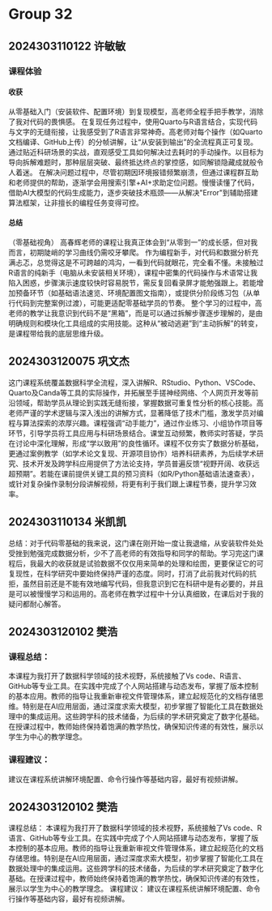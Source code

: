 # Group 32
## 2024303110122 许敏敏

### 课程体验

#### 收获

从零基础入门（安装软件、配置环境）到复现模型，高老师全程手把手教学，消除了我对代码的畏惧感。
在复现任务过程中，使用Quarto与R语言结合，实现代码与文字的无缝衔接，让我感受到了R语言非常神奇。高老师对每个操作（如Quarto文档编译、GitHub上传）的分帧讲解，让“从安装到输出”的全流程真正可复现。通过贴近科研场景的实战，直观感受工具如何解决过去耗时的手动操作。以目标为导向拆解难题时，那种层层突破、最终抵达终点的掌控感，如同解锁隐藏成就般令人着迷。
在解决问题过程中，尽管初期因环境报错频繁崩溃，但通过课程群互助和老师提供的帮助，逐渐学会用搜索引擎+AI+求助定位问题。慢慢读懂了代码，借助AI大模型的代码生成能力，逐步突破技术瓶颈——从解决"Error"到辅助搭建算法框架，让非擅长的编程任务变得可控。

#### 总结

（零基础视角）
高春辉老师的课程让我真正体会到“从零到一”的成长感，但对我而言，初期陡峭的学习曲线仍需咬牙攀爬。
作为编程新手，对代码和数据分析充满忐忑，总觉得这是不可跨越的鸿沟，一看到代码就眼花，完全看不懂。未接触过R语言的纯新手（电脑从未安装相关环境），课程中密集的代码操作与术语常让我陷入困惑，步骤演示速度较快时容易脱节，需反复回看录屏才能勉强跟上。若能增加预备环节（如基础语法速览、环境配置图文指南），或提供分阶段练习包（从单行代码到完整案例过渡），可能更适配零基础学员的节奏。
整个学习的过程中，高老师的教学让我意识到代码不是“黑箱”，而是可以通过拆解步骤逐步理解的，是由明确规则和模块化工具组成的实用技能。这种从“被动逃避”到“主动拆解”的转变，是课程带给我的底层思维升级。

## 2024303120075 巩文杰

这门课程系统覆盖数据科学全流程，深入讲解R、RStudio、Python、VSCode、Quarto及Canda等工具的实际操作，并拓展至手搓神经网络、个人网页开发等前沿领域，帮助学员从理论到实践无缝衔接，掌握数据可重复性分析的核心技能。高老师严谨的学术逻辑与深入浅出的讲解方式，显著降低了技术门槛，激发学员对编程与算法探索的浓厚兴趣。课程强调“动手能力”，通过作业练习、小组协作项目等环节，引导学员将工具应用与科研场景结合。课堂互动频繁，教师实时答疑，学员在讨论中深化理解，形成“学以致用”的良性循环。课程不仅夯实了数据分析基础，更通过案例教学（如学术论文复现、开源项目协作）培养科研素养，为后续学术研究、技术开发及跨学科应用提供了方法论支持，学员普遍反馈“视野开阔、收获远超预期”。若能在课前提供关键工具的预习资料（如R/Python基础语法速查表），或针对复杂操作录制分段讲解视频，将更有利于我们跟上课程节奏，提升学习效率。

## 2024303110134 米凯凯

总结：对于代码零基础的我来说，这门课在刚开始一度让我退缩，从安装软件处处受挫到勉强完成数据分析，少不了高老师的有效指导和同学的帮助。学习完这门课程后，我最大的收获就是试验数据不仅仅用来简单的处理和绘图，更要保证它的可复现性，在科学研究中要始终保持严谨的态度。同时，打消了此前我对代码的抗拒，虽然目前还是不能有效地编写代码，但我意识到它在科研中是有必要的，并且是可以被慢慢学习和运用的。高老师在教学过程中十分认真细致，在课后对于我的疑问都耐心解答。

## 2024303120102 樊浩

### 课程总结：

 本课程为我打开了数据科学领域的技术视野，系统接触了Vs code、R语言、GitHub等专业工具。在实践中完成了个人网站搭建与动态发布，掌握了版本控制的基本应用。教师的指导让我重新审视文件管理体系，建立起规范化的文档存储思维。特别是在AI应用层面，通过深度求索大模型，初步掌握了智能化工具在数据处理中的集成运用。这些跨学科的技术储备，为后续的学术研究奠定了数字化基础。在授课过程中，教师始终保持着饱满的教学热忱，确保知识传递的有效性，展示以学生为中心的教学理念。
 
### 课程建议：

 建议在课程系统讲解环境配置、命令行操作等基础内容，最好有视频讲解。

## 2024303120102 樊浩

课程总结： 本课程为我打开了数据科学领域的技术视野，系统接触了Vs code、R语言、GitHub等专业工具。在实践中完成了个人网站搭建与动态发布，掌握了版本控制的基本应用。教师的指导让我重新审视文件管理体系，建立起规范化的文档存储思维。特别是在AI应用层面，通过深度求索大模型，初步掌握了智能化工具在数据处理中的集成运用。这些跨学科的技术储备，为后续的学术研究奠定了数字化基础。在授课过程中，教师始终保持着饱满的教学热忱，确保知识传递的有效性，展示以学生为中心的教学理念。 课程建议： 建议在课程系统讲解环境配置、命令行操作等基础内容，最好有视频讲解。
